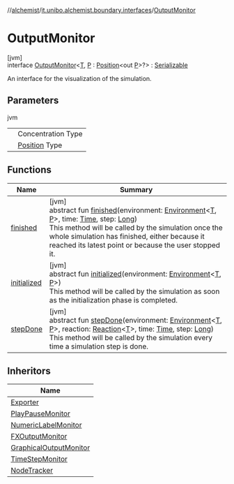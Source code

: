 //[alchemist](../../../index.md)/[it.unibo.alchemist.boundary.interfaces](../index.md)/[OutputMonitor](index.md)

# OutputMonitor

[jvm]\
interface [OutputMonitor](index.md)<[T](index.md), [P](index.md) : [Position](../../it.unibo.alchemist.model.interfaces/-position/index.md)<out [P](../../it.unibo.alchemist.core.interfaces/-simulation/index.md)>?> : [Serializable](https://docs.oracle.com/javase/8/docs/api/java/io/Serializable.html)

An interface for the visualization of the simulation.

## Parameters

jvm

| | |
|---|---|
| <T> | Concentration Type |
| <P> | [Position](../../it.unibo.alchemist.model.interfaces/-position/index.md) Type |

## Functions

| Name | Summary |
|---|---|
| [finished](finished.md) | [jvm]<br>abstract fun [finished](finished.md)(environment: [Environment](../../it.unibo.alchemist.model.interfaces/-environment/index.md)<[T](../../it.unibo.alchemist.model.interfaces/-action/index.md), [P](../../it.unibo.alchemist.core.interfaces/-simulation/index.md)>, time: [Time](../../it.unibo.alchemist.model.interfaces/-time/index.md), step: [Long](https://kotlinlang.org/api/latest/jvm/stdlib/kotlin/-long/index.html))<br>This method will be called by the simulation once the whole simulation has finished, either because it reached its latest point or because the user stopped it. |
| [initialized](initialized.md) | [jvm]<br>abstract fun [initialized](initialized.md)(environment: [Environment](../../it.unibo.alchemist.model.interfaces/-environment/index.md)<[T](../../it.unibo.alchemist.model.interfaces/-action/index.md), [P](../../it.unibo.alchemist.core.interfaces/-simulation/index.md)>)<br>This method will be called by the simulation as soon as the initialization phase is completed. |
| [stepDone](step-done.md) | [jvm]<br>abstract fun [stepDone](step-done.md)(environment: [Environment](../../it.unibo.alchemist.model.interfaces/-environment/index.md)<[T](../../it.unibo.alchemist.model.interfaces/-action/index.md), [P](../../it.unibo.alchemist.core.interfaces/-simulation/index.md)>, reaction: [Reaction](../../it.unibo.alchemist.model.interfaces/-reaction/index.md)<[T](../../it.unibo.alchemist.model.interfaces/-action/index.md)>, time: [Time](../../it.unibo.alchemist.model.interfaces/-time/index.md), step: [Long](https://kotlinlang.org/api/latest/jvm/stdlib/kotlin/-long/index.html))<br>This method will be called by the simulation every time a simulation step is done. |

## Inheritors

| Name |
|---|
| [Exporter](../../it.unibo.alchemist.loader.export/-exporter/index.md) |
| [PlayPauseMonitor](../../it.unibo.alchemist.boundary.monitor/-play-pause-monitor/index.md) |
| [NumericLabelMonitor](../../it.unibo.alchemist.boundary.monitor.generic/-numeric-label-monitor/index.md) |
| [FXOutputMonitor](../-f-x-output-monitor/index.md) |
| [GraphicalOutputMonitor](../-graphical-output-monitor/index.md) |
| [TimeStepMonitor](../../it.unibo.alchemist.boundary.monitors/-time-step-monitor/index.md) |
| [NodeTracker](../../it.unibo.alchemist.boundary.monitors/-node-tracker/index.md) |

